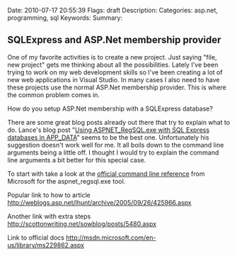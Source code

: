 Date: 2010-07-17 20:55:39
Flags: draft
Description:
Categories: asp.net, programming, sql
Keywords:
Summary:

## SQLExpress and ASP.Net membership provider

One of my favorite activities is to create a new project. Just saying "file, new project" gets me thinking about all the possibilities. Lately I've been trying to work on my web development skills so I've been creating a lot of new web applications in Visual Studio. In many cases I also need to have these projects use the normal ASP.Net membership provider. This is where the common problem comes in.

How do you setup ASP.Net membership with a SQLExpress database?

There are some great blog posts already out there that try to explain what to do. Lance's blog post "<a href="http://weblogs.asp.net/lhunt/archive/2005/09/26/425966.aspx">Using ASPNET_RegSQL.exe with SQL Express databases in APP_DATA</a>" seems to be the best one. Unfortunately his suggestion doesn't work well for me. It all boils down to the command line arguments being a little off. I thought I would try to explain the command line arguments a bit better for this special case.

To start with take a look at the <a href="http://msdn.microsoft.com/en-us/library/ms229862.aspx">official command line reference</a> from Microsoft for the aspnet_regsql.exe tool.

Popular link to how to article <a href="http://weblogs.asp.net/lhunt/archive/2005/09/26/425966.aspx">http://weblogs.asp.net/lhunt/archive/2005/09/26/425966.aspx</a>

Another link with extra steps <a href="http://scottonwriting.net/sowblog/posts/5480.aspx">http://scottonwriting.net/sowblog/posts/5480.aspx</a>

Link to official docs <a href="http://msdn.microsoft.com/en-us/library/ms229862.aspx">http://msdn.microsoft.com/en-us/library/ms229862.aspx</a>
